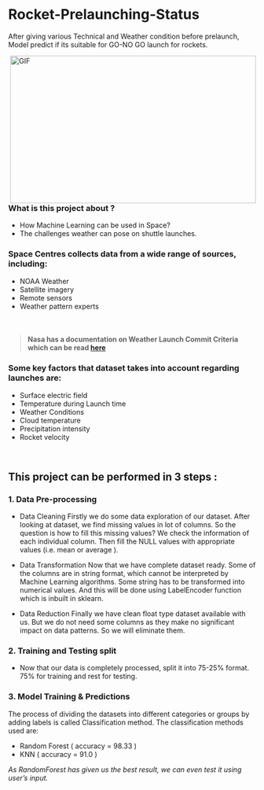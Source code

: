 # Rocket-Prelaunching-Status
After giving various Technical and Weather condition before prelaunch, Model predict if its suitable for GO-NO GO launch for rockets.

<img align="right" alt="GIF" src="https://github.com/AkshitTayade/Rocket-Prelaunch-Status-Check/blob/master/media/main.gif" width="500" height="300" />

### What is this project about ?
* How Machine Learning can be used in Space?
* The challenges weather can pose on shuttle launches. 

### Space Centres collects data from a wide range of sources, including:
*	NOAA Weather
*	Satellite imagery
*	Remote sensors
*	Weather pattern experts

<br>

> #### Nasa has a documentation on  Weather Launch Commit Criteria which can be read [here](https://www.nasa.gov/centers/kennedy/news/releases/2003/release-20030128.html)


### Some key factors that dataset takes into account regarding launches are:
* Surface electric field
* Temperature during Launch time
* Weather Conditions
* Cloud temperature
* Precipitation intensity
* Rocket velocity
<br>

## This project can be performed in 3 steps :

### 1. Data Pre-processing 

*	Data Cleaning 
Firstly we do some data exploration of our dataset. After looking at dataset, we find missing values in lot of columns. 
So the question is how to fill this missing values? 
We check the information of each individual column.  Then fill the NULL values with appropriate values (i.e. mean or average ).

*	Data Transformation
Now that we have complete dataset ready. Some of the columns are in string format, which cannot be interpreted by Machine Learning algorithms. Some string has to be transformed into numerical values. And this will be done using LabelEncoder function which is inbuilt in sklearn.

*	Data Reduction
Finally we have clean float type dataset available with us. But we do not need some columns as they make no significant impact on data patterns. So we will eliminate them.

### 2. Training and Testing split

* Now that our data is completely processed, split it into 75-25% format. 75% for training and rest for testing.

### 3. Model Training & Predictions

The process of dividing the datasets into different categories or groups by adding labels is called Classification method. The classification methods used are:
*	Random Forest ( accuracy = 98.33 )
*	KNN ( accuracy = 91.0 )

*As RandomForest has given us the best result, we can even test it using user’s input.*

